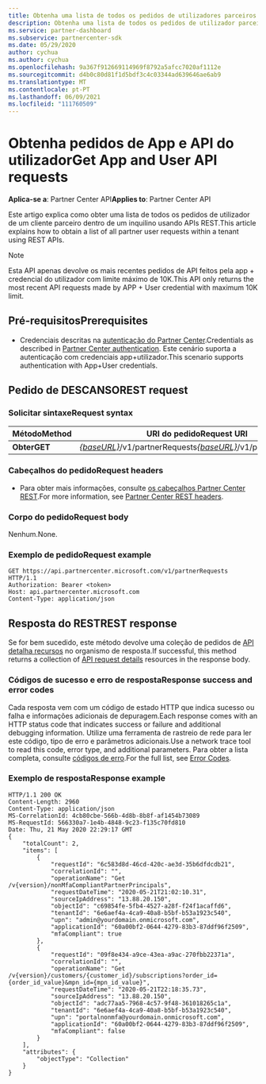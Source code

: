```yaml
---
title: Obtenha uma lista de todos os pedidos de utilizadores parceiros
description: Obtenha uma lista de todos os pedidos de utilizador parceiro usando a API Partner REST.
ms.service: partner-dashboard
ms.subservice: partnercenter-sdk
ms.date: 05/29/2020
author: cychua
ms.author: cychua
ms.openlocfilehash: 9a367f912669114969f8792a5afcc7020af1112e
ms.sourcegitcommit: d4b0c80d81f1d5bdf3c4c03344ad639646ae6ab9
ms.translationtype: MT
ms.contentlocale: pt-PT
ms.lasthandoff: 06/09/2021
ms.locfileid: "111760509"
---
```

# <a name="get-app-and-user-api-requests"></a><span data-ttu-id="b68c0-103">Obtenha pedidos de App e API do utilizador</span><span class="sxs-lookup"><span data-stu-id="b68c0-103">Get App and User API requests</span></span>

<span data-ttu-id="b68c0-104">**Aplica-se a**: Partner Center API</span><span class="sxs-lookup"><span data-stu-id="b68c0-104">**Applies to**: Partner Center API</span></span>

<span data-ttu-id="b68c0-105">Este artigo explica como obter uma lista de todos os pedidos de utilizador de um cliente parceiro dentro de um inquilino usando APIs REST.</span><span class="sxs-lookup"><span data-stu-id="b68c0-105">This article explains how to obtain a list of all partner user requests within a tenant using REST APIs.</span></span>

 > [!NOTE]
 > <span data-ttu-id="b68c0-106">Esta API apenas devolve os mais recentes pedidos de API feitos pela app + credencial do utilizador com limite máximo de 10K.</span><span class="sxs-lookup"><span data-stu-id="b68c0-106">This API only returns the most recent API requests made by APP + User credential with maximum 10K limit.</span></span>

## <a name="prerequisites"></a><span data-ttu-id="b68c0-107">Pré-requisitos</span><span class="sxs-lookup"><span data-stu-id="b68c0-107">Prerequisites</span></span>

- <span data-ttu-id="b68c0-108">Credenciais descritas na [autenticação do Partner Center](partner-center-authentication.md).</span><span class="sxs-lookup"><span data-stu-id="b68c0-108">Credentials as described in [Partner Center authentication](partner-center-authentication.md).</span></span> <span data-ttu-id="b68c0-109">Este cenário suporta a autenticação com credenciais app+utilizador.</span><span class="sxs-lookup"><span data-stu-id="b68c0-109">This scenario supports authentication with App+User credentials.</span></span>

## <a name="rest-request"></a><span data-ttu-id="b68c0-110">Pedido de DESCANSO</span><span class="sxs-lookup"><span data-stu-id="b68c0-110">REST request</span></span>

### <a name="request-syntax"></a><span data-ttu-id="b68c0-111">Solicitar sintaxe</span><span class="sxs-lookup"><span data-stu-id="b68c0-111">Request syntax</span></span>

| <span data-ttu-id="b68c0-112">Método</span><span class="sxs-lookup"><span data-stu-id="b68c0-112">Method</span></span>  | <span data-ttu-id="b68c0-113">URI do pedido</span><span class="sxs-lookup"><span data-stu-id="b68c0-113">Request URI</span></span>                                                        |
|---------|--------------------------------------------------------------------|
| <span data-ttu-id="b68c0-114">**Obter**</span><span class="sxs-lookup"><span data-stu-id="b68c0-114">**GET**</span></span> | <span data-ttu-id="b68c0-115">[*{baseURL}*](partner-center-rest-urls.md)/v1/partnerRequests</span><span class="sxs-lookup"><span data-stu-id="b68c0-115">[*{baseURL}*](partner-center-rest-urls.md)/v1/partnerRequests</span></span> |

### <a name="request-headers"></a><span data-ttu-id="b68c0-116">Cabeçalhos do pedido</span><span class="sxs-lookup"><span data-stu-id="b68c0-116">Request headers</span></span>

- <span data-ttu-id="b68c0-117">Para obter mais informações, consulte [os cabeçalhos Partner Center REST](headers.md).</span><span class="sxs-lookup"><span data-stu-id="b68c0-117">For more information, see [Partner Center REST headers](headers.md).</span></span>

### <a name="request-body"></a><span data-ttu-id="b68c0-118">Corpo do pedido</span><span class="sxs-lookup"><span data-stu-id="b68c0-118">Request body</span></span>

<span data-ttu-id="b68c0-119">Nenhum.</span><span class="sxs-lookup"><span data-stu-id="b68c0-119">None.</span></span>

### <a name="request-example"></a><span data-ttu-id="b68c0-120">Exemplo de pedido</span><span class="sxs-lookup"><span data-stu-id="b68c0-120">Request example</span></span>

```http
GET https://api.partnercenter.microsoft.com/v1/partnerRequests HTTP/1.1
Authorization: Bearer <token>
Host: api.partnercenter.microsoft.com
Content-Type: application/json
```

## <a name="rest-response"></a><span data-ttu-id="b68c0-121">Resposta do REST</span><span class="sxs-lookup"><span data-stu-id="b68c0-121">REST response</span></span>

<span data-ttu-id="b68c0-122">Se for bem sucedido, este método devolve uma coleção de pedidos de [API detalha recursos](mfa-resources.md#api-request-details) no organismo de resposta.</span><span class="sxs-lookup"><span data-stu-id="b68c0-122">If successful, this method returns a collection of [API request details](mfa-resources.md#api-request-details) resources in the response body.</span></span>

### <a name="response-success-and-error-codes"></a><span data-ttu-id="b68c0-123">Códigos de sucesso e erro de resposta</span><span class="sxs-lookup"><span data-stu-id="b68c0-123">Response success and error codes</span></span>

<span data-ttu-id="b68c0-124">Cada resposta vem com um código de estado HTTP que indica sucesso ou falha e informações adicionais de depuragem.</span><span class="sxs-lookup"><span data-stu-id="b68c0-124">Each response comes with an HTTP status code that indicates success or failure and additional debugging information.</span></span> <span data-ttu-id="b68c0-125">Utilize uma ferramenta de rastreio de rede para ler este código, tipo de erro e parâmetros adicionais.</span><span class="sxs-lookup"><span data-stu-id="b68c0-125">Use a network trace tool to read this code, error type, and additional parameters.</span></span> <span data-ttu-id="b68c0-126">Para obter a lista completa, consulte [códigos de erro](error-codes.md).</span><span class="sxs-lookup"><span data-stu-id="b68c0-126">For the full list, see [Error Codes](error-codes.md).</span></span>

### <a name="response-example"></a><span data-ttu-id="b68c0-127">Exemplo de resposta</span><span class="sxs-lookup"><span data-stu-id="b68c0-127">Response example</span></span>

``` http
HTTP/1.1 200 OK
Content-Length: 2960
Content-Type: application/json
MS-CorrelationId: 4cb80cbe-566b-4d8b-8b8f-af1454b73089
MS-RequestId: 566330a7-1e4b-4848-9c23-f135c70fd810
Date: Thu, 21 May 2020 22:29:17 GMT
{
    "totalCount": 2,
    "items": [
        {
            "requestId": "6c583d8d-46cd-420c-ae3d-35b6dfdcdb21",
            "correlationId": "",
            "operationName": "Get /v{version}/nonMfaCompliantPartnerPrincipals",
            "requestDateTime": "2020-05-21T21:02:10.31",
            "sourceIpAddress": "13.88.20.150",
            "objectId": "c69854fe-5fb4-4527-a28f-f24f1acaffd6",
            "tenantId": "6e6aef4a-4ca9-40a8-b5bf-b53a1923c540",
            "upn": "admin@yourdomain.onmicrosoft.com",
            "applicationId": "60a00bf2-0644-4279-83b3-87ddf96f2509",
            "mfaCompliant": true
        },
        {
            "requestId": "09f8e434-a9ce-43ea-a9ac-270fbb22371a",
            "correlationId": "",
            "operationName": "Get /v{version}/customers/{customer_id}/subscriptions?order_id={order_id_value}&mpn_id={mpn_id_value}",
            "requestDateTime": "2020-05-21T22:18:35.73",
            "sourceIpAddress": "13.88.20.150",
            "objectId": "adc77aa5-7968-4c57-9f48-361018265c1a",
            "tenantId": "6e6aef4a-4ca9-40a8-b5bf-b53a1923c540",
            "upn": "portalnonmfa@yourdomain.onmicrosoft.com",
            "applicationId": "60a00bf2-0644-4279-83b3-87ddf96f2509",
            "mfaCompliant": false
        }
    ],
    "attributes": {
        "objectType": "Collection"
    }
}
```
